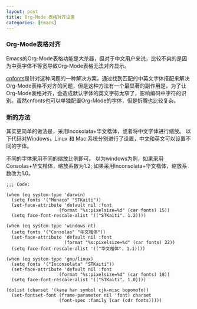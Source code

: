 ```yaml
---
layout: post
title: Org-Mode 表格对齐设置
categories: [Emacs]
---
```


### Org-Mode表格对齐
Emacs的Org-Mode表格功能是大杀器，但对于中文用户来说，比较不爽的是因为中英字体不等宽导致Org-Mode表格无法对齐显示。

[cnfonts](https://github.com/tumashu/cnfonts)是针对这种问题的一种解决方案，通过找到匹配的中英文字体搭配来解决Org-Mode表格不对齐的问题，但是这种方法有一个最显著的副作用是，为了让Org-Mode表格对齐，会造成默认字体的英文字符太窄了，影响编码中字符的识别。虽然cnfonts也可以单独配置Org-Mode的字体，但是折腾也比较复杂。

### 新的方法
其实更简单的做法是，采用Incosolata+华文楷体，或者将中文字体进行缩放。
以下代码对Windows，Linux 和 Mac 系统分别进行了设置，中文和英文可以设置不同的字体。

不同的字体采用不同的缩放比例即可。
以为windows为例，如果采用Consolas+华文楷体，缩放系数为1.2;
如果采用Inconsolata+华文楷体，缩放系数改为1.0。

```elisp
;;; Code:

(when (eq system-type 'darwin)
  (setq fonts '("Monaco" "STKaiti"))
  (set-face-attribute 'default nil :font
                    (format "%s:pixelsize=%d" (car fonts) 15))
  (setq face-font-rescale-alist '(("STKaiti". 1.2))))

(when (eq system-type 'windows-nt)
  (setq fonts '("Consolas" "华文楷体"))
  (set-face-attribute 'default nil :font
                      (format "%s:pixelsize=%d" (car fonts) 22))
  (setq face-font-rescale-alist '(("华文楷体". 1.1))))

(when (eq system-type 'gnu/linux)
  (setq fonts '("Inconsolata" "STKaiti"))
  (set-face-attribute 'default nil :font
                    (format "%s:pixelsize=%d" (car fonts) 18))
  (setq face-font-rescale-alist '(("STKaiti". 1.0))))

(dolist (charset '(kana han symbol cjk-misc bopomofo))
  (set-fontset-font (frame-parameter nil 'font) charset
                    (font-spec :family (car (cdr fonts)))))
```

